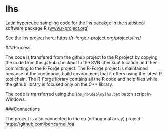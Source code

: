 lhs
===

Latin hypercube sampling code for the lhs pacakge in the statistical software package R (www.r-project.org)

See the lhs project here:  https://r-forge.r-project.org/projects/lhs/

###Process

The code is transfered from the github project to the R project by copying the code from the github checkout to the SVN checkout location and then committing to the R-Forge project.  The R-Forge project is maintained because of the continuous build environment that it offers using the latest R tool chain.  The R-Forge library contains all the R code and help files while the github library is focused only on the C++ library.

The code is transferred using the `lhs_nb\deploylhs.bat` batch script in Windows.

###Connections

The project is also connected to the oa (orthogonal array) project.  https://github.com/bertcarnell/oa
